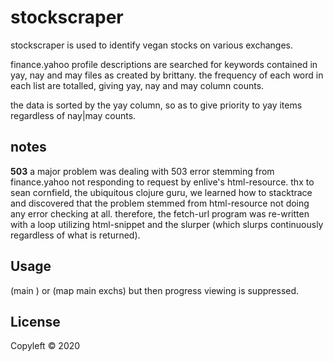 # stockscraper

stockscraper is used to identify vegan stocks on various exchanges.

finance.yahoo profile descriptions are searched for keywords contained in yay, nay and may files as created by brittany. the frequency of each word in each list are totalled, giving yay, nay and may column counts.

the data is sorted by the yay column, so as to give priority to yay items regardless of nay|may counts.

## notes
**503**
a major problem was dealing with 503 error stemming from finance.yahoo not responding to request by enlive's html-resource. thx to sean cornfield, the ubiquitous clojure guru, we learned how to stacktrace and discovered that the problem stemmed from html-resource not doing any error checking at all. therefore, the fetch-url program was re-written with a loop utilizing html-snippet and the slurper (which slurps continuously regardless of what is returned).


## Usage

(main <EXCH>)
or
(map main exchs) but then progress viewing is suppressed.

## License

Copyleft © 2020
